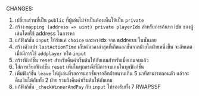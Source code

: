 CHANGES:
1. เปลี่ยนส่วนที่เป็น `public` ที่ผู้เล่นไม่จำเป็นต้องเห็นให้เป็น `private`
2. สร้าง `mapping (address => uint) private playerIdx` สำหรับการค้นหา idx ของผู้เล่นโดยใช้ address ในการหา
3. แก้ฟังก์ชั่น `input` ให้รับแค่ `choice` และหา idx จาก address ในนั้นเลย
4. สร้างตัวแปร `lastActionTime` เก็บค่าเวลาล่าสุดที่เกิดแอกชั่นจากฝ่ายใดฝ่ายหนึ่งขึ้น จะอัพเดตเมื่อมีการใช้ `addplayer` หรือ `input`
5. สร้างฟังก์ชั่น `reset` สำหรับคืนค่าเริ่มต้นให้กับเกมสำหรับเมื่อเกมจบแล้ว
6. ใส่การเรียกฟังก์ชั่น `reset` เพิ่มในทุกกรณีที่มีการจบเกมในทุกฟังก์ชั่น
7. เพิ่มฟังก์ชั่น `leave` ให้ผู้เล่นที่รอการแอกชั่นจากอีกฝ่ายนานเกิน 5 นาทีสามารถถอนตัว แล้วจะคืนเงินให้กับทั้ง 2 ฝ่าย รวมถึงคืนค่าเริ่มต้นให้กับเกม
8. แก้ฟังก์ชั่น `_checkWinnerAndPay` กับ `input` ให้รองรับทั้ง 7 RWAPSSF
